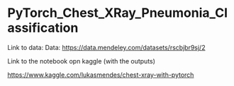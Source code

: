 # PyTorch_Chest_XRay_Pneumonia_Classification

Link to data:
Data: https://data.mendeley.com/datasets/rscbjbr9sj/2

Link to the notebook opn kaggle (with the outputs)

https://www.kaggle.com/lukasmendes/chest-xray-with-pytorch
